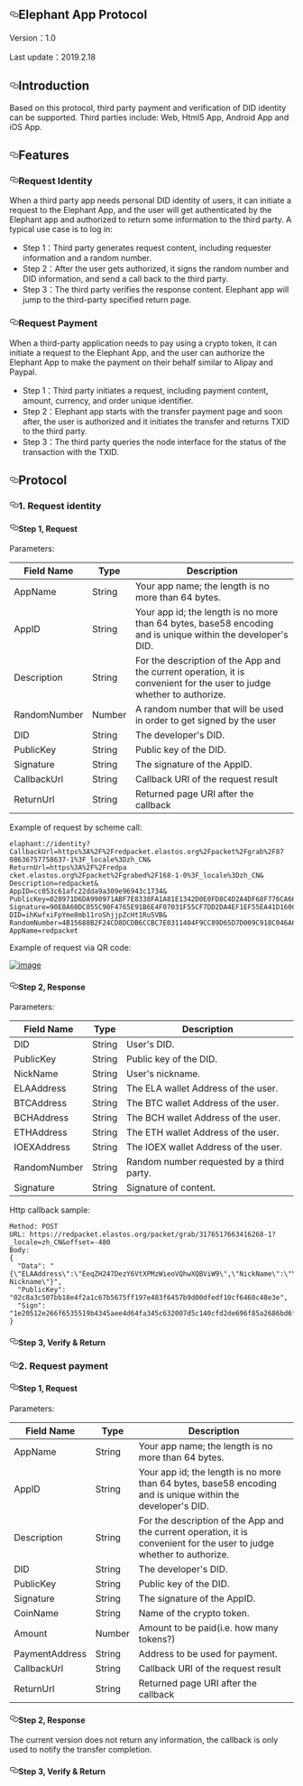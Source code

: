 <article class="markdown-body entry-content" itemprop="text"><h1><a id="user-content-elephant-app-protocol" class="anchor" aria-hidden="true" href="#elephant-app-protocol"><svg class="octicon octicon-link" viewBox="0 0 16 16" version="1.1" width="16" height="16" aria-hidden="true"><path fill-rule="evenodd" d="M4 9h1v1H4c-1.5 0-3-1.69-3-3.5S2.55 3 4 3h4c1.45 0 3 1.69 3 3.5 0 1.41-.91 2.72-2 3.25V8.59c.58-.45 1-1.27 1-2.09C10 5.22 8.98 4 8 4H4c-.98 0-2 1.22-2 2.5S3 9 4 9zm9-3h-1v1h1c1 0 2 1.22 2 2.5S13.98 12 13 12H9c-.98 0-2-1.22-2-2.5 0-.83.42-1.64 1-2.09V6.25c-1.09.53-2 1.84-2 3.25C6 11.31 7.55 13 9 13h4c1.45 0 3-1.69 3-3.5S14.5 6 13 6z"></path></svg></a>Elephant App Protocol</h1>
<p>Version：1.0</p>
<p>Last update：2019.2.18</p>
<h2><a id="user-content-introduction" class="anchor" aria-hidden="true" href="#introduction"><svg class="octicon octicon-link" viewBox="0 0 16 16" version="1.1" width="16" height="16" aria-hidden="true"><path fill-rule="evenodd" d="M4 9h1v1H4c-1.5 0-3-1.69-3-3.5S2.55 3 4 3h4c1.45 0 3 1.69 3 3.5 0 1.41-.91 2.72-2 3.25V8.59c.58-.45 1-1.27 1-2.09C10 5.22 8.98 4 8 4H4c-.98 0-2 1.22-2 2.5S3 9 4 9zm9-3h-1v1h1c1 0 2 1.22 2 2.5S13.98 12 13 12H9c-.98 0-2-1.22-2-2.5 0-.83.42-1.64 1-2.09V6.25c-1.09.53-2 1.84-2 3.25C6 11.31 7.55 13 9 13h4c1.45 0 3-1.69 3-3.5S14.5 6 13 6z"></path></svg></a>Introduction</h2>
<p>Based on this protocol, third party payment and verification of DID identity can be supported.
Third parties include: Web, Html5 App, Android App and iOS App.</p>
<h2><a id="user-content-features" class="anchor" aria-hidden="true" href="#features"><svg class="octicon octicon-link" viewBox="0 0 16 16" version="1.1" width="16" height="16" aria-hidden="true"><path fill-rule="evenodd" d="M4 9h1v1H4c-1.5 0-3-1.69-3-3.5S2.55 3 4 3h4c1.45 0 3 1.69 3 3.5 0 1.41-.91 2.72-2 3.25V8.59c.58-.45 1-1.27 1-2.09C10 5.22 8.98 4 8 4H4c-.98 0-2 1.22-2 2.5S3 9 4 9zm9-3h-1v1h1c1 0 2 1.22 2 2.5S13.98 12 13 12H9c-.98 0-2-1.22-2-2.5 0-.83.42-1.64 1-2.09V6.25c-1.09.53-2 1.84-2 3.25C6 11.31 7.55 13 9 13h4c1.45 0 3-1.69 3-3.5S14.5 6 13 6z"></path></svg></a>Features</h2>
<h3><a id="user-content-request-identity" class="anchor" aria-hidden="true" href="#request-identity"><svg class="octicon octicon-link" viewBox="0 0 16 16" version="1.1" width="16" height="16" aria-hidden="true"><path fill-rule="evenodd" d="M4 9h1v1H4c-1.5 0-3-1.69-3-3.5S2.55 3 4 3h4c1.45 0 3 1.69 3 3.5 0 1.41-.91 2.72-2 3.25V8.59c.58-.45 1-1.27 1-2.09C10 5.22 8.98 4 8 4H4c-.98 0-2 1.22-2 2.5S3 9 4 9zm9-3h-1v1h1c1 0 2 1.22 2 2.5S13.98 12 13 12H9c-.98 0-2-1.22-2-2.5 0-.83.42-1.64 1-2.09V6.25c-1.09.53-2 1.84-2 3.25C6 11.31 7.55 13 9 13h4c1.45 0 3-1.69 3-3.5S14.5 6 13 6z"></path></svg></a>Request Identity</h3>
<p>When a third party app needs personal DID identity of users, it can initiate a request to the Elephant App, and the user will get authenticated by the Elephant app and authorized to return some information to the third party.
A typical use case is to log in:</p>
<ul>
<li>Step 1：Third party generates request content, including requester information and a random number.</li>
<li>Step 2：After the user gets authorized, it signs the random number and DID information, and send a call back to the third party.</li>
<li>Step 3：The third party verifies the response content. Elephant app will jump to the third-party specified return page.</li>
</ul>
<h3><a id="user-content-request-payment" class="anchor" aria-hidden="true" href="#request-payment"><svg class="octicon octicon-link" viewBox="0 0 16 16" version="1.1" width="16" height="16" aria-hidden="true"><path fill-rule="evenodd" d="M4 9h1v1H4c-1.5 0-3-1.69-3-3.5S2.55 3 4 3h4c1.45 0 3 1.69 3 3.5 0 1.41-.91 2.72-2 3.25V8.59c.58-.45 1-1.27 1-2.09C10 5.22 8.98 4 8 4H4c-.98 0-2 1.22-2 2.5S3 9 4 9zm9-3h-1v1h1c1 0 2 1.22 2 2.5S13.98 12 13 12H9c-.98 0-2-1.22-2-2.5 0-.83.42-1.64 1-2.09V6.25c-1.09.53-2 1.84-2 3.25C6 11.31 7.55 13 9 13h4c1.45 0 3-1.69 3-3.5S14.5 6 13 6z"></path></svg></a>Request Payment</h3>
<p>When a third-party application needs to pay using a crypto token, it can initiate a request to the Elephant App, and the user can authorize the Elephant App to make the payment on their behalf similar to Alipay and Paypal.</p>
<ul>
<li>Step 1：Third party initiates a request, including payment content, amount, currency, and order unique identifier.</li>
<li>Step 2：Elephant app starts with the transfer payment page and soon after, the user is authorized and it initiates the transfer and returns TXID to the third party.</li>
<li>Step 3：The third party queries the node interface for the status of the transaction with the TXID.</li>
</ul>
<h2><a id="user-content-protocol" class="anchor" aria-hidden="true" href="#protocol"><svg class="octicon octicon-link" viewBox="0 0 16 16" version="1.1" width="16" height="16" aria-hidden="true"><path fill-rule="evenodd" d="M4 9h1v1H4c-1.5 0-3-1.69-3-3.5S2.55 3 4 3h4c1.45 0 3 1.69 3 3.5 0 1.41-.91 2.72-2 3.25V8.59c.58-.45 1-1.27 1-2.09C10 5.22 8.98 4 8 4H4c-.98 0-2 1.22-2 2.5S3 9 4 9zm9-3h-1v1h1c1 0 2 1.22 2 2.5S13.98 12 13 12H9c-.98 0-2-1.22-2-2.5 0-.83.42-1.64 1-2.09V6.25c-1.09.53-2 1.84-2 3.25C6 11.31 7.55 13 9 13h4c1.45 0 3-1.69 3-3.5S14.5 6 13 6z"></path></svg></a>Protocol</h2>
<h3><a id="user-content-1-request-identity" class="anchor" aria-hidden="true" href="#1-request-identity"><svg class="octicon octicon-link" viewBox="0 0 16 16" version="1.1" width="16" height="16" aria-hidden="true"><path fill-rule="evenodd" d="M4 9h1v1H4c-1.5 0-3-1.69-3-3.5S2.55 3 4 3h4c1.45 0 3 1.69 3 3.5 0 1.41-.91 2.72-2 3.25V8.59c.58-.45 1-1.27 1-2.09C10 5.22 8.98 4 8 4H4c-.98 0-2 1.22-2 2.5S3 9 4 9zm9-3h-1v1h1c1 0 2 1.22 2 2.5S13.98 12 13 12H9c-.98 0-2-1.22-2-2.5 0-.83.42-1.64 1-2.09V6.25c-1.09.53-2 1.84-2 3.25C6 11.31 7.55 13 9 13h4c1.45 0 3-1.69 3-3.5S14.5 6 13 6z"></path></svg></a>1. Request identity</h3>
<h4><a id="user-content-step-1-request" class="anchor" aria-hidden="true" href="#step-1-request"><svg class="octicon octicon-link" viewBox="0 0 16 16" version="1.1" width="16" height="16" aria-hidden="true"><path fill-rule="evenodd" d="M4 9h1v1H4c-1.5 0-3-1.69-3-3.5S2.55 3 4 3h4c1.45 0 3 1.69 3 3.5 0 1.41-.91 2.72-2 3.25V8.59c.58-.45 1-1.27 1-2.09C10 5.22 8.98 4 8 4H4c-.98 0-2 1.22-2 2.5S3 9 4 9zm9-3h-1v1h1c1 0 2 1.22 2 2.5S13.98 12 13 12H9c-.98 0-2-1.22-2-2.5 0-.83.42-1.64 1-2.09V6.25c-1.09.53-2 1.84-2 3.25C6 11.31 7.55 13 9 13h4c1.45 0 3-1.69 3-3.5S14.5 6 13 6z"></path></svg></a>Step 1, Request</h4>
<p>Parameters:</p>
<table>
<thead>
<tr>
<th>Field Name</th>
<th>Type</th>
<th>Description</th>
</tr>
</thead>
<tbody>
<tr>
<td>AppName</td>
<td>String</td>
<td>Your app name; the length is no more than 64 bytes.</td>
</tr>
<tr>
<td>AppID</td>
<td>String</td>
<td>Your app id; the length is no more than 64 bytes, base58 encoding and is unique within the developer's DID.</td>
</tr>
<tr>
<td>Description</td>
<td>String</td>
<td>For the description of the App and the current operation, it is convenient for the user to judge whether to authorize.</td>
</tr>
<tr>
<td>RandomNumber</td>
<td>Number</td>
<td>A random number that will be used in order to get signed by the user</td>
</tr>
<tr>
<td>DID</td>
<td>String</td>
<td>The developer's DID.</td>
</tr>
<tr>
<td>PublicKey</td>
<td>String</td>
<td>Public key of the DID.</td>
</tr>
<tr>
<td>Signature</td>
<td>String</td>
<td>The signature of the AppID.</td>
</tr>
<tr>
<td>CallbackUrl</td>
<td>String</td>
<td>Callback URI of the request result</td>
</tr>
<tr>
<td>ReturnUrl</td>
<td>String</td>
<td>Returned page URI after the callback</td>
</tr>
</tbody>
</table>
<p>Example of request by scheme call:</p>
<pre><code>elaphant://identity?
CallbackUrl=https%3A%2F%2Fredpacket.elastos.org%2Fpacket%2Fgrab%2F87 08636757758637-1%3F_locale%3Dzh_CN&amp;
ReturnUrl=https%3A%2F%2Fredpa cket.elastos.org%2Fpacket%2Fgrabed%2F168-1-0%3F_locale%3Dzh_CN&amp;
Description=redpacket&amp;
AppID=cc053c61afc22dda9a309e96943c1734&amp;
PublicKey=028971D6DA990971ABF7E8338FA1A81E1342D0E0FD8C4D2A4DF68F776CA66EA0B1&amp;
Signature=90E8A60DC055C90F4765E91B6E4F07031F55CF7DD2DA4EF1EF55EA41D160CB48879F62D70EC8ED090E4CBBE013D21E7580C36CFA2173A997ADADB7255B23098F&amp;
DID=ihKwfxiFpYme8mb11roShjjpZcHt1Ru5VB&amp;
RandomNumber=4B15688B2F24CD8DCDB6CCBC7E0311404F9CC89D65D7D009C918C046A6C475AB&amp;
AppName=redpacket
</code></pre>
<p>Example of request via QR code:</p>
<p><a target="_blank" rel="noopener noreferrer" href="/elastos/Elastos.Developer.Doc/blob/master/Ignore/images/qrcode.png"><img src="/elastos/Elastos.Developer.Doc/raw/master/Ignore/images/qrcode.png" alt="image" style="max-width:100%;"></a></p>
<h4><a id="user-content-step-2-response" class="anchor" aria-hidden="true" href="#step-2-response"><svg class="octicon octicon-link" viewBox="0 0 16 16" version="1.1" width="16" height="16" aria-hidden="true"><path fill-rule="evenodd" d="M4 9h1v1H4c-1.5 0-3-1.69-3-3.5S2.55 3 4 3h4c1.45 0 3 1.69 3 3.5 0 1.41-.91 2.72-2 3.25V8.59c.58-.45 1-1.27 1-2.09C10 5.22 8.98 4 8 4H4c-.98 0-2 1.22-2 2.5S3 9 4 9zm9-3h-1v1h1c1 0 2 1.22 2 2.5S13.98 12 13 12H9c-.98 0-2-1.22-2-2.5 0-.83.42-1.64 1-2.09V6.25c-1.09.53-2 1.84-2 3.25C6 11.31 7.55 13 9 13h4c1.45 0 3-1.69 3-3.5S14.5 6 13 6z"></path></svg></a>Step 2, Response</h4>
<p>Parameters:</p>
<table>
<thead>
<tr>
<th>Field Name</th>
<th>Type</th>
<th>Description</th>
</tr>
</thead>
<tbody>
<tr>
<td>DID</td>
<td>String</td>
<td>User's DID.</td>
</tr>
<tr>
<td>PublicKey</td>
<td>String</td>
<td>Public key of the DID.</td>
</tr>
<tr>
<td>NickName</td>
<td>String</td>
<td>User's nickname.</td>
</tr>
<tr>
<td>ELAAddress</td>
<td>String</td>
<td>The ELA wallet Address of the user.</td>
</tr>
<tr>
<td>BTCAddress</td>
<td>String</td>
<td>The BTC wallet Address of the user.</td>
</tr>
<tr>
<td>BCHAddress</td>
<td>String</td>
<td>The BCH wallet Address of the user.</td>
</tr>
<tr>
<td>ETHAddress</td>
<td>String</td>
<td>The ETH wallet Address of the user.</td>
</tr>
<tr>
<td>IOEXAddress</td>
<td>String</td>
<td>The IOEX wallet Address of the user.</td>
</tr>
<tr>
<td>RandomNumber</td>
<td>String</td>
<td>Random number requested by a third party.</td>
</tr>
<tr>
<td>Signature</td>
<td>String</td>
<td>Signature of content.</td>
</tr>
</tbody>
</table>
<p>Http callback sample:</p>
<pre><code>Method: POST
URL: https://redpacket.elastos.org/packet/grab/3176517663416268-1?_locale=zh_CN&amp;offset=-480
Body:
{
  "Data": "{\"ELAAddress\":\"EeqZH247DezY6VtXPMzWieoVQhwXQBViW9\",\"NickName\":\"Your Nickname\"}",
  "PublicKey": "02c8a3c507bb18e4f2a1c67b5675ff197e483f6457b9d00dfedf10cf6460c48e3e",
  "Sign": "1e20512e266f6535519b4345aee4d64fa345c632007d5c140cfd2de696f85a2686bd6f71c46c8e25862bb28595445a9e060854d71f6cb4e3a332ea995c84446d"
}
</code></pre>
<h4><a id="user-content-step-3-verify--return" class="anchor" aria-hidden="true" href="#step-3-verify--return"><svg class="octicon octicon-link" viewBox="0 0 16 16" version="1.1" width="16" height="16" aria-hidden="true"><path fill-rule="evenodd" d="M4 9h1v1H4c-1.5 0-3-1.69-3-3.5S2.55 3 4 3h4c1.45 0 3 1.69 3 3.5 0 1.41-.91 2.72-2 3.25V8.59c.58-.45 1-1.27 1-2.09C10 5.22 8.98 4 8 4H4c-.98 0-2 1.22-2 2.5S3 9 4 9zm9-3h-1v1h1c1 0 2 1.22 2 2.5S13.98 12 13 12H9c-.98 0-2-1.22-2-2.5 0-.83.42-1.64 1-2.09V6.25c-1.09.53-2 1.84-2 3.25C6 11.31 7.55 13 9 13h4c1.45 0 3-1.69 3-3.5S14.5 6 13 6z"></path></svg></a>Step 3, Verify &amp; Return</h4>
<h3><a id="user-content-2-request-payment" class="anchor" aria-hidden="true" href="#2-request-payment"><svg class="octicon octicon-link" viewBox="0 0 16 16" version="1.1" width="16" height="16" aria-hidden="true"><path fill-rule="evenodd" d="M4 9h1v1H4c-1.5 0-3-1.69-3-3.5S2.55 3 4 3h4c1.45 0 3 1.69 3 3.5 0 1.41-.91 2.72-2 3.25V8.59c.58-.45 1-1.27 1-2.09C10 5.22 8.98 4 8 4H4c-.98 0-2 1.22-2 2.5S3 9 4 9zm9-3h-1v1h1c1 0 2 1.22 2 2.5S13.98 12 13 12H9c-.98 0-2-1.22-2-2.5 0-.83.42-1.64 1-2.09V6.25c-1.09.53-2 1.84-2 3.25C6 11.31 7.55 13 9 13h4c1.45 0 3-1.69 3-3.5S14.5 6 13 6z"></path></svg></a>2. Request payment</h3>
<h4><a id="user-content-step-1-request-1" class="anchor" aria-hidden="true" href="#step-1-request-1"><svg class="octicon octicon-link" viewBox="0 0 16 16" version="1.1" width="16" height="16" aria-hidden="true"><path fill-rule="evenodd" d="M4 9h1v1H4c-1.5 0-3-1.69-3-3.5S2.55 3 4 3h4c1.45 0 3 1.69 3 3.5 0 1.41-.91 2.72-2 3.25V8.59c.58-.45 1-1.27 1-2.09C10 5.22 8.98 4 8 4H4c-.98 0-2 1.22-2 2.5S3 9 4 9zm9-3h-1v1h1c1 0 2 1.22 2 2.5S13.98 12 13 12H9c-.98 0-2-1.22-2-2.5 0-.83.42-1.64 1-2.09V6.25c-1.09.53-2 1.84-2 3.25C6 11.31 7.55 13 9 13h4c1.45 0 3-1.69 3-3.5S14.5 6 13 6z"></path></svg></a>Step 1, Request</h4>
<p>Parameters:</p>
<table>
<thead>
<tr>
<th>Field Name</th>
<th>Type</th>
<th>Description</th>
</tr>
</thead>
<tbody>
<tr>
<td>AppName</td>
<td>String</td>
<td>Your app name; the length is no more than 64 bytes.</td>
</tr>
<tr>
<td>AppID</td>
<td>String</td>
<td>Your app id; the length is no more than 64 bytes, base58 encoding and is unique within the developer's DID.</td>
</tr>
<tr>
<td>Description</td>
<td>String</td>
<td>For the description of the App and the current operation, it is convenient for the user to judge whether to authorize.</td>
</tr>
<tr>
<td>DID</td>
<td>String</td>
<td>The developer's DID.</td>
</tr>
<tr>
<td>PublicKey</td>
<td>String</td>
<td>Public key of the DID.</td>
</tr>
<tr>
<td>Signature</td>
<td>String</td>
<td>The signature of the AppID.</td>
</tr>
<tr>
<td>CoinName</td>
<td>String</td>
<td>Name of the crypto token.</td>
</tr>
<tr>
<td>Amount</td>
<td>Number</td>
<td>Amount to be paid(i.e. how many tokens?)</td>
</tr>
<tr>
<td>PaymentAddress</td>
<td>String</td>
<td>Address to be used for payment.</td>
</tr>
<tr>
<td>CallbackUrl</td>
<td>String</td>
<td>Callback URI of the request result</td>
</tr>
<tr>
<td>ReturnUrl</td>
<td>String</td>
<td>Returned page URI after the callback</td>
</tr>
</tbody>
</table>
<h4><a id="user-content-step-2-response-1" class="anchor" aria-hidden="true" href="#step-2-response-1"><svg class="octicon octicon-link" viewBox="0 0 16 16" version="1.1" width="16" height="16" aria-hidden="true"><path fill-rule="evenodd" d="M4 9h1v1H4c-1.5 0-3-1.69-3-3.5S2.55 3 4 3h4c1.45 0 3 1.69 3 3.5 0 1.41-.91 2.72-2 3.25V8.59c.58-.45 1-1.27 1-2.09C10 5.22 8.98 4 8 4H4c-.98 0-2 1.22-2 2.5S3 9 4 9zm9-3h-1v1h1c1 0 2 1.22 2 2.5S13.98 12 13 12H9c-.98 0-2-1.22-2-2.5 0-.83.42-1.64 1-2.09V6.25c-1.09.53-2 1.84-2 3.25C6 11.31 7.55 13 9 13h4c1.45 0 3-1.69 3-3.5S14.5 6 13 6z"></path></svg></a>Step 2, Response</h4>
<p>The current version does not return any information, the callback is only used to notify the transfer completion.</p>
<h4><a id="user-content-step-3-verify--return-1" class="anchor" aria-hidden="true" href="#step-3-verify--return-1"><svg class="octicon octicon-link" viewBox="0 0 16 16" version="1.1" width="16" height="16" aria-hidden="true"><path fill-rule="evenodd" d="M4 9h1v1H4c-1.5 0-3-1.69-3-3.5S2.55 3 4 3h4c1.45 0 3 1.69 3 3.5 0 1.41-.91 2.72-2 3.25V8.59c.58-.45 1-1.27 1-2.09C10 5.22 8.98 4 8 4H4c-.98 0-2 1.22-2 2.5S3 9 4 9zm9-3h-1v1h1c1 0 2 1.22 2 2.5S13.98 12 13 12H9c-.98 0-2-1.22-2-2.5 0-.83.42-1.64 1-2.09V6.25c-1.09.53-2 1.84-2 3.25C6 11.31 7.55 13 9 13h4c1.45 0 3-1.69 3-3.5S14.5 6 13 6z"></path></svg></a>Step 3, Verify &amp; Return</h4>
</article>